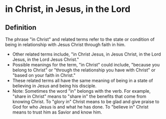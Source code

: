 # in Christ, in Jesus, in the Lord

## Definition

The phrase "in Christ" and related terms refer to the state or condition of being in relationship with Jesus Christ through faith in him.

* Other related terms include, "in Christ Jesus, in Jesus Christ, in the Lord Jesus, in the Lord Jesus Christ."
* Possible meanings for the term, "in Christ" could include, "because you belong to Christ" or "through the relationship you have with Christ" or "based on your faith in Christ."
* These related terms all have the same meaning of being in a state of believing in Jesus and being his disciple.
* Note: Sometimes the word "in" belongs with the verb. For example, "share in Christ" means to "share in" the benefits that come from knowing Christ. To "glory in" Christ means to be glad and give praise to God for who Jesus is and what he has done. To "believe in" Christ means to trust him as Savior and know him.